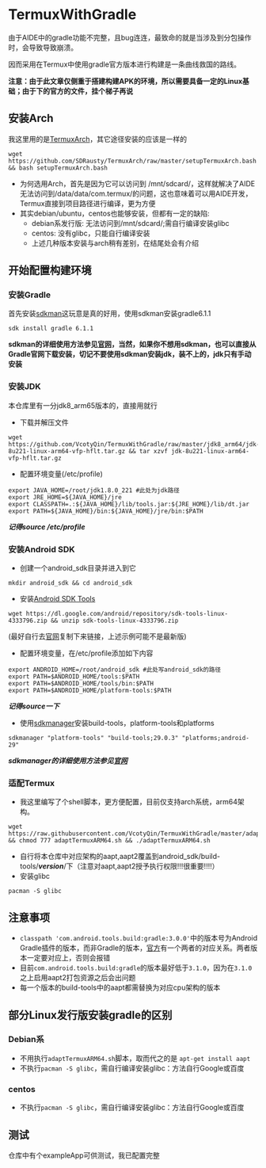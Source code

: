 # TermuxWithGradle
由于AIDE中的gradle功能不完整，且bug连连，最致命的就是当涉及到分包操作时，会导致导致崩溃。

因而采用在Termux中使用gradle官方版本进行构建是一条曲线救国的路线。

**注意：由于此文章仅侧重于搭建构建APK的环境，所以需要具备一定的Linux基础；由于下的官方的文件，挂个梯子再说**
## 安装Arch
我这里用的是[TermuxArch](https://github.com/SDRausty/TermuxArch)，其它途径安装的应该是一样的

`wget https://github.com/SDRausty/TermuxArch/raw/master/setupTermuxArch.bash && bash setupTermuxArch.bash`

*    为何选用Arch，首先是因为它可以访问到  /mnt/sdcard/，这样就解决了AIDE无法访问到/data/data/com.termux/的问题，这也意味着可以用AIDE开发，Termux直接到项目路径进行编译，更为方便
 * 其实debian/ubuntu，centos也能够安装，但都有一定的缺陷:
    - debian系发行版:  无法访问到/mnt/sdcard/;需自行编译安装glibc
    - centos: 没有glibc，只能自行编译安装
    - 上述几种版本安装与arch稍有差别，在结尾处会有介绍

## 开始配置构建环境
### 安装Gradle
首先安装[sdkman](https://sdkman.io/install)这玩意是真的好用，使用sdkman安装gradle6.1.1

`sdk install gradle 6.1.1`

**sdkman的详细使用方法参见[官网](https://sdkman.io/)，当然，如果你不想用sdkman，也可以直接从Gradle官网下载安装，切记不要使用sdkman安装jdk，装不上的，jdk只有手动安装**
### 安装JDK
本仓库里有一分jdk8_arm65版本的，直接用就行
* 下载并解压文件
```
wget https://github.com/VcotyQin/TermuxWithGradle/raw/master/jdk8_arm64/jdk-8u221-linux-arm64-vfp-hflt.tar.gz && tar xzvf jdk-8u221-linux-arm64-vfp-hflt.tar.gz
```
* 配置环境变量(/etc/profile)
```
export JAVA_HOME=/root/jdk1.8.0_221 #此处为jdk路径
export JRE_HOME=${JAVA_HOME}/jre
export CLASSPATH=.:${JAVA_HOME}/lib/tools.jar:${JRE_HOME}/lib/dt.jar
export PATH=${JAVA_HOME}/bin:${JAVA_HOME}/jre/bin:$PATH
```
***记得source /etc/profile***

### 安装Android SDK
* 创建一个android_sdk目录并进入到它
 
`mkdir android_sdk && cd android_sdk`

* 安装[Android SDK Tools](https://developer.android.com/studio/)

```
wget https://dl.google.com/android/repository/sdk-tools-linux-4333796.zip && unzip sdk-tools-linux-4333796.zip 
```
(最好自行去[官网](https://developer.android.com/studio/)复制下来链接，上述示例可能不是最新版)

* 配置环境变量，在/etc/profile添加如下内容

```
export ANDROID_HOME=/root/android_sdk #此处写android_sdk的路径
export PATH=$ANDROID_HOME/tools:$PATH
export PATH=$ANDROID_HOME/tools/bin:$PATH
export PATH=$ANDROID_HOME/platform-tools:$PATH
```
***记得source一下***

* 使用[sdkmanager](https://developer.android.com/studio/command-line/sdkmanager)安装build-tools，platform-tools和platforms
```
sdkmanager "platform-tools" "build-tools;29.0.3" "platforms;android-29"
```
***sdkmanager的详细使用方法参见[官网](https://developer.android.com/studio/command-line/sdkmanager)***

### 适配Termux
* 我这里编写了个shell脚本，更方便配置，目前仅支持arch系统，arm64架构。
```
wget https://raw.githubusercontent.com/VcotyQin/TermuxWithGradle/master/adaptTermuxARM64.sh && chmod 777 adaptTermuxARM64.sh && ./adaptTermuxARM64.sh
```
* 自行将本仓库中对应架构的aapt,aapt2覆盖到android_sdk/build-tools/***version***/下（注意对aapt,aapt2授予执行权限!!!很重要!!!!）
* 安装glibc
```
pacman -S glibc
```
## 注意事项
- `classpath 'com.android.tools.build:gradle:3.0.0'`中的版本号为Android Gradle插件的版本，而非Gradle的版本，[官方](https://developer.android.com/studio/releases/gradle-plugin?hl=zh-cn)有一个两者的对应关系。两者版本一定要对应上，否则会报错
- 目前`com.android.tools.build:gradle`的版本最好低于`3.1.0`，因为在`3.1.0`之上启用aapt2打包资源之后会出问题
- 每一个版本的build-tools中的aapt都需替换为对应cpu架构的版本

## 部分Linux发行版安装gradle的区别
### Debian系
- 不用执行`adaptTermuxARM64.sh`脚本，取而代之的是
`apt-get install aapt`
- 不执行`pacman -S glibc`，需自行编译安装glibc：方法自行Google或百度
### centos
- 不执行`pacman -S glibc`，需自行编译安装glibc：方法自行Google或百度

## 测试
仓库中有个exampleApp可供测试，我已配置完整
